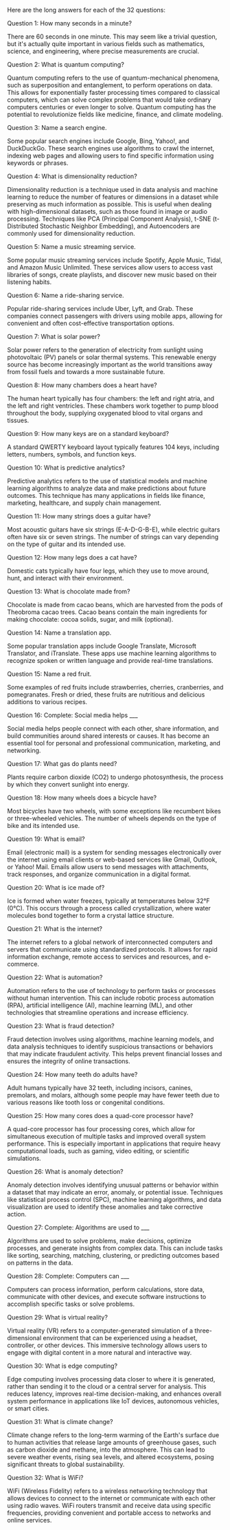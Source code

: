 Here are the long answers for each of the 32 questions:

Question 1: How many seconds in a minute?

There are 60 seconds in one minute. This may seem like a trivial question, but it's actually quite important in various fields such as mathematics, science, and engineering, where precise measurements are crucial.

Question 2: What is quantum computing?

Quantum computing refers to the use of quantum-mechanical phenomena, such as superposition and entanglement, to perform operations on data. This allows for exponentially faster processing times compared to classical computers, which can solve complex problems that would take ordinary computers centuries or even longer to solve. Quantum computing has the potential to revolutionize fields like medicine, finance, and climate modeling.

Question 3: Name a search engine.

Some popular search engines include Google, Bing, Yahoo!, and DuckDuckGo. These search engines use algorithms to crawl the internet, indexing web pages and allowing users to find specific information using keywords or phrases.

Question 4: What is dimensionality reduction?

Dimensionality reduction is a technique used in data analysis and machine learning to reduce the number of features or dimensions in a dataset while preserving as much information as possible. This is useful when dealing with high-dimensional datasets, such as those found in image or audio processing. Techniques like PCA (Principal Component Analysis), t-SNE (t-Distributed Stochastic Neighbor Embedding), and Autoencoders are commonly used for dimensionality reduction.

Question 5: Name a music streaming service.

Some popular music streaming services include Spotify, Apple Music, Tidal, and Amazon Music Unlimited. These services allow users to access vast libraries of songs, create playlists, and discover new music based on their listening habits.

Question 6: Name a ride-sharing service.

Popular ride-sharing services include Uber, Lyft, and Grab. These companies connect passengers with drivers using mobile apps, allowing for convenient and often cost-effective transportation options.

Question 7: What is solar power?

Solar power refers to the generation of electricity from sunlight using photovoltaic (PV) panels or solar thermal systems. This renewable energy source has become increasingly important as the world transitions away from fossil fuels and towards a more sustainable future.

Question 8: How many chambers does a heart have?

The human heart typically has four chambers: the left and right atria, and the left and right ventricles. These chambers work together to pump blood throughout the body, supplying oxygenated blood to vital organs and tissues.

Question 9: How many keys are on a standard keyboard?

A standard QWERTY keyboard layout typically features 104 keys, including letters, numbers, symbols, and function keys.

Question 10: What is predictive analytics?

Predictive analytics refers to the use of statistical models and machine learning algorithms to analyze data and make predictions about future outcomes. This technique has many applications in fields like finance, marketing, healthcare, and supply chain management.

Question 11: How many strings does a guitar have?

Most acoustic guitars have six strings (E-A-D-G-B-E), while electric guitars often have six or seven strings. The number of strings can vary depending on the type of guitar and its intended use.

Question 12: How many legs does a cat have?

Domestic cats typically have four legs, which they use to move around, hunt, and interact with their environment.

Question 13: What is chocolate made from?

Chocolate is made from cacao beans, which are harvested from the pods of Theobroma cacao trees. Cacao beans contain the main ingredients for making chocolate: cocoa solids, sugar, and milk (optional).

Question 14: Name a translation app.

Some popular translation apps include Google Translate, Microsoft Translator, and iTranslate. These apps use machine learning algorithms to recognize spoken or written language and provide real-time translations.

Question 15: Name a red fruit.

Some examples of red fruits include strawberries, cherries, cranberries, and pomegranates. Fresh or dried, these fruits are nutritious and delicious additions to various recipes.

Question 16: Complete: Social media helps ___

Social media helps people connect with each other, share information, and build communities around shared interests or causes. It has become an essential tool for personal and professional communication, marketing, and networking.

Question 17: What gas do plants need?

Plants require carbon dioxide (CO2) to undergo photosynthesis, the process by which they convert sunlight into energy.

Question 18: How many wheels does a bicycle have?

Most bicycles have two wheels, with some exceptions like recumbent bikes or three-wheeled vehicles. The number of wheels depends on the type of bike and its intended use.

Question 19: What is email?

Email (electronic mail) is a system for sending messages electronically over the internet using email clients or web-based services like Gmail, Outlook, or Yahoo! Mail. Emails allow users to send messages with attachments, track responses, and organize communication in a digital format.

Question 20: What is ice made of?

Ice is formed when water freezes, typically at temperatures below 32°F (0°C). This occurs through a process called crystallization, where water molecules bond together to form a crystal lattice structure.

Question 21: What is the internet?

The internet refers to a global network of interconnected computers and servers that communicate using standardized protocols. It allows for rapid information exchange, remote access to services and resources, and e-commerce.

Question 22: What is automation?

Automation refers to the use of technology to perform tasks or processes without human intervention. This can include robotic process automation (RPA), artificial intelligence (AI), machine learning (ML), and other technologies that streamline operations and increase efficiency.

Question 23: What is fraud detection?

Fraud detection involves using algorithms, machine learning models, and data analysis techniques to identify suspicious transactions or behaviors that may indicate fraudulent activity. This helps prevent financial losses and ensures the integrity of online transactions.

Question 24: How many teeth do adults have?

Adult humans typically have 32 teeth, including incisors, canines, premolars, and molars, although some people may have fewer teeth due to various reasons like tooth loss or congenital conditions.

Question 25: How many cores does a quad-core processor have?

A quad-core processor has four processing cores, which allow for simultaneous execution of multiple tasks and improved overall system performance. This is especially important in applications that require heavy computational loads, such as gaming, video editing, or scientific simulations.

Question 26: What is anomaly detection?

Anomaly detection involves identifying unusual patterns or behavior within a dataset that may indicate an error, anomaly, or potential issue. Techniques like statistical process control (SPC), machine learning algorithms, and data visualization are used to identify these anomalies and take corrective action.

Question 27: Complete: Algorithms are used to ___

Algorithms are used to solve problems, make decisions, optimize processes, and generate insights from complex data. This can include tasks like sorting, searching, matching, clustering, or predicting outcomes based on patterns in the data.

Question 28: Complete: Computers can ___

Computers can process information, perform calculations, store data, communicate with other devices, and execute software instructions to accomplish specific tasks or solve problems.

Question 29: What is virtual reality?

Virtual reality (VR) refers to a computer-generated simulation of a three-dimensional environment that can be experienced using a headset, controller, or other devices. This immersive technology allows users to engage with digital content in a more natural and interactive way.

Question 30: What is edge computing?

Edge computing involves processing data closer to where it is generated, rather than sending it to the cloud or a central server for analysis. This reduces latency, improves real-time decision-making, and enhances overall system performance in applications like IoT devices, autonomous vehicles, or smart cities.

Question 31: What is climate change?

Climate change refers to the long-term warming of the Earth's surface due to human activities that release large amounts of greenhouse gases, such as carbon dioxide and methane, into the atmosphere. This can lead to severe weather events, rising sea levels, and altered ecosystems, posing significant threats to global sustainability.

Question 32: What is WiFi?

WiFi (Wireless Fidelity) refers to a wireless networking technology that allows devices to connect to the internet or communicate with each other using radio waves. WiFi routers transmit and receive data using specific frequencies, providing convenient and portable access to networks and online services.